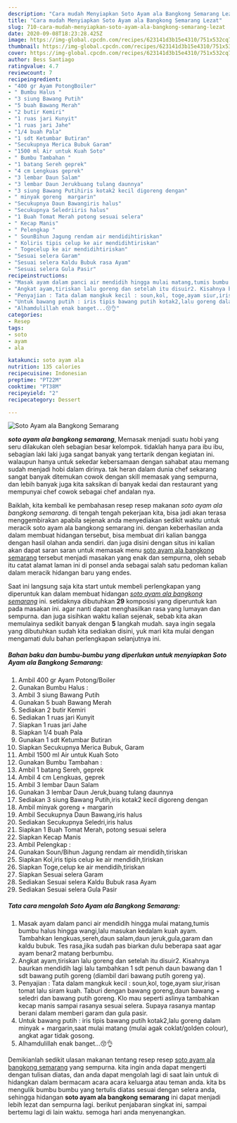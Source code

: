 ```yaml
---
description: "Cara mudah Menyiapkan Soto Ayam ala Bangkong Semarang Lezat"
title: "Cara mudah Menyiapkan Soto Ayam ala Bangkong Semarang Lezat"
slug: 710-cara-mudah-menyiapkan-soto-ayam-ala-bangkong-semarang-lezat
date: 2020-09-08T18:23:28.425Z
image: https://img-global.cpcdn.com/recipes/623141d3b15e4310/751x532cq70/soto-ayam-ala-bangkong-semarang-foto-resep-utama.jpg
thumbnail: https://img-global.cpcdn.com/recipes/623141d3b15e4310/751x532cq70/soto-ayam-ala-bangkong-semarang-foto-resep-utama.jpg
cover: https://img-global.cpcdn.com/recipes/623141d3b15e4310/751x532cq70/soto-ayam-ala-bangkong-semarang-foto-resep-utama.jpg
author: Bess Santiago
ratingvalue: 4.7
reviewcount: 7
recipeingredient:
- "400 gr Ayam PotongBoiler"
- " Bumbu Halus "
- "3 siung Bawang Putih"
- "5 buah Bawang Merah"
- "2 butir Kemiri"
- "1 ruas jari Kunyit"
- "1 ruas jari Jahe"
- "1/4 buah Pala"
- "1 sdt Ketumbar Butiran"
- "Secukupnya Merica Bubuk Garam"
- "1500 ml Air untuk Kuah Soto"
- " Bumbu Tambahan "
- "1 batang Sereh geprek"
- "4 cm Lengkuas geprek"
- "3 lembar Daun Salam"
- "3 lembar Daun Jerukbuang tulang daunnya"
- "3 siung Bawang Putihiris kotak2 kecil digoreng dengan"
- " minyak goreng  margarin"
- "Secukupnya Daun Bawangiris halus"
- "Secukupnya Seledriiris halus"
- "1 Buah Tomat Merah potong sesuai selera"
- " Kecap Manis"
- " Pelengkap "
- " SounBihun Jagung rendam air mendidihtiriskan"
- " Koliris tipis celup ke air mendidihtiriskan"
- " Togecelup ke air mendidihtiriskan"
- "Sesuai selera Garam"
- "Sesuai selera Kaldu Bubuk rasa Ayam"
- "Sesuai selera Gula Pasir"
recipeinstructions:
- "Masak ayam dalam panci air mendidih hingga mulai matang,tumis bumbu halus hingga wangi,lalu masukan kedalam kuah ayam. Tambahkan lengkuas,sereh,daun salam,daun jeruk,gula,garam dan kaldu bubuk. Tes rasa,jika sudah pas biarkan dulu beberapa saat agar ayam benar2 matang berbumbu."
- "Angkat ayam,tiriskan lalu goreng dan setelah itu disuir2. Kisahnya baurkan mendidih lagi lalu tambahkan 1 sdt penuh daun bawang dan 1 sdt bawang putih goreng (diambil dari bawang putih goreng ya)."
- "Penyajian : Tata dalam mangkuk kecil : soun,kol, toge,ayam siur,irisan tomat lalu siram kuah. Taburi dengan bawang goreng,daun bawang + seledri dan bawang putih goreng. Klo mau seperti aslinya tambahkan kecap manis sampai rasanya sesuai selera. Supaya rasanya mantap berani dalam memberi garam dan gula pasir."
- "Untuk bawang putih : iris tipis bawang putih kotak2,lalu goreng dalam minyak + margarin,saat mulai matang (mulai agak coklat/golden colour), angkat agar tidak gosong."
- "Alhamdulillah enak banget...😚👌"
categories:
- Resep
tags:
- soto
- ayam
- ala

katakunci: soto ayam ala 
nutrition: 135 calories
recipecuisine: Indonesian
preptime: "PT22M"
cooktime: "PT38M"
recipeyield: "2"
recipecategory: Dessert

---
```



![Soto Ayam ala Bangkong Semarang](https://img-global.cpcdn.com/recipes/623141d3b15e4310/751x532cq70/soto-ayam-ala-bangkong-semarang-foto-resep-utama.jpg)

<b><i>soto ayam ala bangkong semarang</i></b>, Memasak menjadi suatu hobi yang seru dilakukan oleh sebagian besar kelompok. tidaklah hanya para ibu ibu, sebagian laki laki juga sangat banyak yang tertarik dengan kegiatan ini. walaupun hanya untuk sekedar kebersamaan dengan sahabat atau memang sudah menjadi hobi dalam dirinya. tak heran dalam dunia chef sekarang sangat banyak ditemukan cowok dengan skill memasak yang sempurna, dan lebih banyak juga kita saksikan di banyak kedai dan restaurant yang mempunyai chef cowok sebagai chef andalan nya.

Baiklah, kita kembali ke pembahasan resep resep makanan <i>soto ayam ala bangkong semarang</i>. di tengah tengah pekerjaan kita, bisa jadi akan terasa menggembirakan apabila sejenak anda menyediakan sedikit waktu untuk meracik soto ayam ala bangkong semarang ini. dengan keberhasilan anda dalam membuat hidangan tersebut, bisa membuat diri kalian bangga dengan hasil olahan anda sendiri. dan juga disini dengan situs ini kalian akan dapat saran saran untuk memasak menu <u>soto ayam ala bangkong semarang</u> tersebut menjadi masakan yang enak dan sempurna, oleh sebab itu catat alamat laman ini di ponsel anda sebagai salah satu pedoman kalian dalam meracik hidangan baru yang endes.




Saat ini langsung saja kita start untuk membeli perlengkapan yang diperuntuk kan dalam membuat hidangan <u><i>soto ayam ala bangkong semarang</i></u> ini. setidaknya dibutuhkan <b>29</b> komposisi yang diperuntuk kan pada masakan ini. agar nanti dapat menghasilkan rasa yang lumayan dan sempurna. dan juga sisihkan waktu kalian sejenak, sebab kita akan memulainya sedikit banyak dengan <b>5</b> langkah mudah. saya ingin segala yang dibutuhkan sudah kita sediakan disini, yuk mari kita mulai dengan mengamati dulu bahan perlengkapan selanjutnya ini.

<!--inarticleads1-->

##### Bahan baku dan bumbu-bumbu yang diperlukan untuk menyiapkan Soto Ayam ala Bangkong Semarang:

1. Ambil 400 gr Ayam Potong/Boiler
1. Gunakan  Bumbu Halus :
1. Ambil 3 siung Bawang Putih
1. Gunakan 5 buah Bawang Merah
1. Sediakan 2 butir Kemiri
1. Sediakan 1 ruas jari Kunyit
1. Siapkan 1 ruas jari Jahe
1. Siapkan 1/4 buah Pala
1. Gunakan 1 sdt Ketumbar Butiran
1. Siapkan Secukupnya Merica Bubuk, Garam
1. Ambil 1500 ml Air untuk Kuah Soto
1. Gunakan  Bumbu Tambahan :
1. Ambil 1 batang Sereh, geprek
1. Ambil 4 cm Lengkuas, geprek
1. Ambil 3 lembar Daun Salam
1. Gunakan 3 lembar Daun Jeruk,buang tulang daunnya
1. Sediakan 3 siung Bawang Putih,iris kotak2 kecil digoreng dengan
1. Ambil  minyak goreng + margarin
1. Ambil Secukupnya Daun Bawang,iris halus
1. Sediakan Secukupnya Seledri,iris halus
1. Siapkan 1 Buah Tomat Merah, potong sesuai selera
1. Siapkan  Kecap Manis
1. Ambil  Pelengkap :
1. Gunakan  Soun/Bihun Jagung rendam air mendidih,tiriskan
1. Siapkan  Kol,iris tipis celup ke air mendidih,tiriskan
1. Siapkan  Toge,celup ke air mendidih,tiriskan
1. Siapkan Sesuai selera Garam
1. Sediakan Sesuai selera Kaldu Bubuk rasa Ayam
1. Sediakan Sesuai selera Gula Pasir




<!--inarticleads2-->

##### Tata cara mengolah Soto Ayam ala Bangkong Semarang:

1. Masak ayam dalam panci air mendidih hingga mulai matang,tumis bumbu halus hingga wangi,lalu masukan kedalam kuah ayam. Tambahkan lengkuas,sereh,daun salam,daun jeruk,gula,garam dan kaldu bubuk. Tes rasa,jika sudah pas biarkan dulu beberapa saat agar ayam benar2 matang berbumbu.
1. Angkat ayam,tiriskan lalu goreng dan setelah itu disuir2. Kisahnya baurkan mendidih lagi lalu tambahkan 1 sdt penuh daun bawang dan 1 sdt bawang putih goreng (diambil dari bawang putih goreng ya).
1. Penyajian : Tata dalam mangkuk kecil : soun,kol, toge,ayam siur,irisan tomat lalu siram kuah. Taburi dengan bawang goreng,daun bawang + seledri dan bawang putih goreng. Klo mau seperti aslinya tambahkan kecap manis sampai rasanya sesuai selera. Supaya rasanya mantap berani dalam memberi garam dan gula pasir.
1. Untuk bawang putih : iris tipis bawang putih kotak2,lalu goreng dalam minyak + margarin,saat mulai matang (mulai agak coklat/golden colour), angkat agar tidak gosong.
1. Alhamdulillah enak banget...😚👌




Demikianlah sedikit ulasan makanan tentang resep resep <u>soto ayam ala bangkong semarang</u> yang sempurna. kita ingin anda dapat mengerti dengan tulisan diatas, dan anda dapat mengolah lagi di saat lain untuk di hidangkan dalam bermacam acara acara keluarga atau teman anda. kita bs mengulik bumbu bumbu yang tertulis diatas sesuai dengan selera anda, sehingga hidangan <b>soto ayam ala bangkong semarang</b> ini dapat menjadi lebih lezat dan sempurna lagi. berikut penjabaran singkat ini, sampai bertemu lagi di lain waktu. semoga hari anda menyenangkan.
